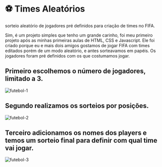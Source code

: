 # ⚽ Times Aleatórios 
sorteio aleatório de jogadores pré definidos para criação de times no FIFA.

Sim, é um projeto simples que tenho um grande carinho, foi meu primeiro projeto após as minhas primeiras aulas de HTML, CSS e Javascript.
Ele foi criado porque eu e mais dois amigos gostamos de jogar FIFA com times editados porém de um modo aleatório, e antes sorteavamos em papéis. Os jogadores foram pré definidos com os que costumamos jogar.

## Primeiro escolhemos o número de jogadores, limitado a 3.
![futebol-1](https://user-images.githubusercontent.com/96131635/177195344-2b969fa9-1f10-4e61-bdae-cc8ba7535404.gif)

## Segundo realizamos os sorteios por posições.
![futebol-2](https://user-images.githubusercontent.com/96131635/177195348-d8567189-89c8-4974-b68f-900f04374bf7.gif)

## Terceiro adicionamos os nomes dos players e temos um sorteio final para definir com qual time vai jogar.
![futebol-3](https://user-images.githubusercontent.com/96131635/177195352-701ba30d-e131-4ed2-9fff-1fcd5ea99ec1.gif)
